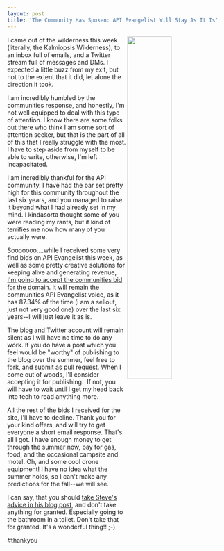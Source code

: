 ```yaml
---
layout: post
title: 'The Community Has Spoken: API Evangelist Will Stay As It Is'
---
```

<p><img src="https://s3.amazonaws.com/kinlane-productions/api-evangelist-site/blog/kin-lane-drone-catch.png" alt="" width="45%" align="right" /></p>
<p>I came out of the wilderness this week (literally, the Kalmiopsis Wilderness), to an inbox full of emails, and a Twitter stream full of messages and DMs. I expected a little buzz from my exit, but not to the extent that it did, let alone the direction it took.</p>
<p>I am incredibly humbled by the communities response, and honestly, I'm not well equipped to deal with this type of attention. I know there are some folks out there who think I am some sort of attention seeker, but that is the part of all of this that I really struggle with the most. I have to step aside from myself to be able to write, otherwise, I'm left incapacitated.</p>
<p>I am incredibly thankful for the API community. I have had the bar set pretty high for this community throughout the last six years, and you managed to raise it beyond what I had already set in my mind. I kindasorta thought some of you were reading my rants, but it kind of terrifies me now how many of you actually were.</p>
<p>Sooooooo....while I received some very find bids on API Evangelist this week, as well as some pretty creative solutions for keeping alive and generating revenue, <a href="https://www.generosity.com/community-fundraising/the-most-important-api-call-for-kin-lane">I'm going to accept the communities bid for the domain</a>. It will remain the communities API Evangelist voice, as it has 87.34% of the time (i am a sellout, just not very good one) over the last six years--I will just leave it as is.</p>
<p>The blog and Twitter account will remain silent&nbsp;as I will have no time to do any work. If you do have a post which you feel would be "worthy" of publishing to the blog over the summer, feel free to fork, and submit as pull request. When I come out of woods, I'll consider accepting it for publishing. &nbsp;If not, you will have to wait until I get my head back into tech to read anything more.</p>
<p>All the rest of the bids I received for the site, I'll have to decline. Thank you for your kind offers, and will try to get everyone a short email response. That's all I got. I have enough money to get through the summer now, pay for gas, food, and the occasional campsite and motel. Oh, and some cool drone equipment! I have no idea what the summer holds, so I can't make any predictions for the fall--we will see.</p>
<p>I can say, that you should <a href="https://medium.com/@njyx/priority-overflow-991fcf1e2f3#.pyf959fke">take Steve's advice in his blog post</a>, and don't take anything for granted. Especially going to the bathroom in a toilet. Don't take that for granted. It's a wonderful thing!! ;-)&nbsp;</p>
<p>#thankyou</p>